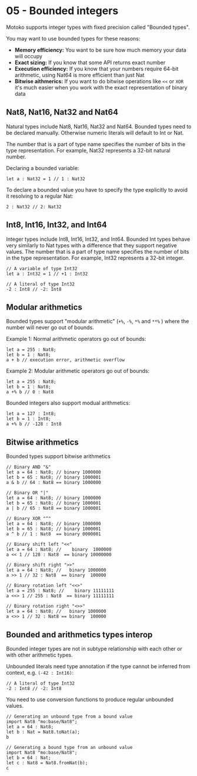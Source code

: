 # 05 - Bounded integers 
Motoko supports integer types with fixed precision called "Bounded types". 

You may want to use bounded types for these reasons:
- **Memory efficiency:** You want to be sure how much memory your data will occupy
- **Exact sizing:** If you know that some API returns exact number
- **Execution efficiency:** If you know that your numbers require 64-bit arithmetic, using Nat64 is more efficient than just Nat
- **Bitwise aithmerics:** If you want to do bitwise operations like `<<` or `XOR` it's much easier when you work with the exact representation of binary data

## Nat8, Nat16, Nat32 and Nat64
Natural types include Nat8, Nat16, Nat32 and Nat64. Bounded types need to be declared manually. Otherwise numeric literals will default to Int or Nat.

The number that is a part of type name specifies the number of bits in the type representation. For example, Nat32 represents a 32-bit natural number.

Declaring a bounded variable:
```motoko
let a : Nat32 = 1 // 1 : Nat32
```

To declare a bounded value you have to specify the type explicitly 
to avoid it resolving to a regular Nat:
```motoko
2 : Nat32 // 2: Nat32
```


## Int8, Int16, Int32, and Int64 
Integer types include Int8, Int16, Int32, and Int64. Bounded Int types behave very similarly to Nat types with a difference that they support negative values.
The number that is a part of type name specifies the number of bits in the type representation. For example, Int32 represents a 32-bit integer.

```motoko
// A variable of type Int32
let a : Int32 = 1 // +1 : Int32
```
```motoko
// A literal of type Int32
-2 : Int8 // -2: Int8
```
## Modular arithmetics

Bounded types support "modular arithmetic" (`+%`, `-%`, `*%` and `**%` ) where the number will never go out of bounds.

Example 1: Normal arithmetic operators go out of bounds:
```motoko
let a = 255 : Nat8;
let b = 1 : Nat8;
a + b // execution error, arithmetic overflow
```

Example 2: Modular arithmetic operators go out of bounds:
```motoko
let a = 255 : Nat8;
let b = 1 : Nat8;
a +% b // 0 : Nat8
```

Bounded integers also support modual arithmetics:
```motoko
let a = 127 : Int8;
let b = 1 : Int8;
a +% b // -128 : Int8
```

## Bitwise arithmetics
Bounded types support bitwise arithmetics
```motoko
// Binary AND "&"
let a = 64 : Nat8; // binary 1000000
let b = 65 : Nat8; // binary 1000001
a & b // 64 : Nat8 == binary 1000000 
```

```motoko
// Binary OR "|"
let a = 64 : Nat8; // binary 1000000
let b = 65 : Nat8; // binary 1000001
a | b // 65 : Nat8 == binary 1000001 
```

```motoko
// Binary XOR "^"
let a = 64 : Nat8; // binary 1000000
let b = 65 : Nat8; // binary 1000001
a ^ b // 1 : Nat8  == binary 0000001
```

```motoko
// Binary shift left "<<"
let a = 64 : Nat8; //    binary  1000000
a << 1 // 128 : Nat8  == binary 10000000
```
```motoko
// Binary shift right ">>"
let a = 64 : Nat8; //   binary 1000000
a >> 1 // 32 : Nat8  == binary  100000
```

```motoko
// Binary rotation left "<<>"
let a = 255 : Nat8; //    binary 11111111
a <<> 1 // 255 : Nat8  == binary 11111111
```
```motoko
// Binary rotation right "<>>"
let a = 64 : Nat8; //   binary 1000000
a <>> 1 // 32 : Nat8 == binary  100000
```

## Bounded and arithmetics types interop

Bounded integer types are not in subtype relationship with each other or with other arithmetic types.

Unbounded literals need type annotation if the type cannot be inferred from context, e.g. `(-42 : Int16)`:
```motoko
// A literal of type Int32
-2 : Int8 // -2: Int8
```

You need to use conversion functions to produce regular unbounded values.
```motoko
// Generating an unbound type from a bound value
import Nat8 "mo:base/Nat8";
let a = 64 : Nat8;
let b : Nat = Nat8.toNat(a);
b
```
```motoko
// Generating a bound type from an unbound value
import Nat8 "mo:base/Nat8";
let b = 64 : Nat;
let c : Nat8 = Nat8.fromNat(b);
c
```

